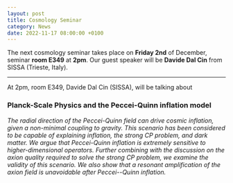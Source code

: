 ```yaml
---
layout: post
title: Cosmology Seminar
category: News
date: 2022-11-17 08:00:00 +0100
---
```


The next cosmology seminar takes place on **Friday 2nd** of
December, seminar **room E349** at **2pm**. Our guest speaker will be
**Davide Dal Cin** from SISSA (Trieste, Italy).

---

At 2pm, room E349, Davide Dal Cin (SISSA), will be talking about

### Planck-Scale Physics and the Peccei-Quinn inflation model

*The radial direction of the Peccei-Quinn field can drive cosmic
inflation, given a non-minimal coupling to gravity. This scenario has
been considered to be capable of explaining inflation, the strong
CP problem, and dark matter. We argue that Peccei-Quinn inflation
is extremely sensitive to higher-dimensional operators. Further
combining with the discussion on the axion quality required to solve
the strong CP problem, we examine the validity of this scenario. We
also show that a resonant amplification of the axion field is
unavoidable after Peccei--Quinn inflation.*




